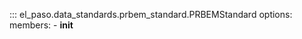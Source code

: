 <!--
SPDX-FileCopyrightText: 2025 GFZ Helmholtz Centre for Geosciences
SPDX-FileContributor: Bernhard Haas

SPDX-License-Identifier: Apache-2.0
-->

::: el_paso.data_standards.prbem_standard.PRBEMStandard
    options:
      members:
        - __init__
